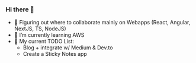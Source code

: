 ### Hi there 👋

- 🔭 Figuring out where to collaborate mainly on Webapps (React, Angular, NextJS, TS, NodeJS)
- 🌱 I’m currently learning AWS
- 📃 My current TODO List:
  - Blog + integrate w/ Medium & Dev.to
  - Create a Sticky Notes app
